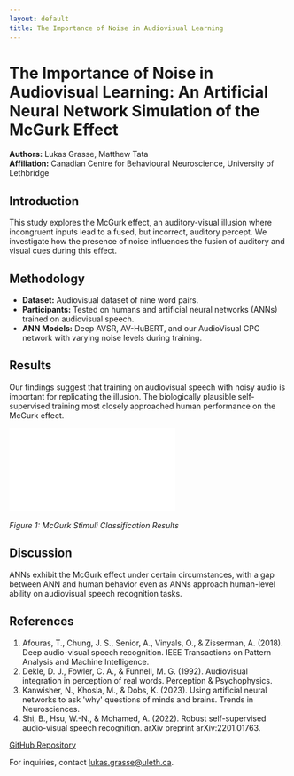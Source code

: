 ```yaml
---
layout: default
title: The Importance of Noise in Audiovisual Learning
---
```


# The Importance of Noise in Audiovisual Learning: An Artificial Neural Network Simulation of the McGurk Effect

**Authors:** Lukas Grasse, Matthew Tata  
**Affiliation:** Canadian Centre for Behavioural Neuroscience, University of Lethbridge

## Introduction

This study explores the McGurk effect, an auditory-visual illusion where incongruent inputs lead to a fused, but incorrect, auditory percept. We investigate how the presence of noise influences the fusion of auditory and visual cues during this effect.

## Methodology

- **Dataset:** Audiovisual dataset of nine word pairs.
- **Participants:** Tested on humans and artificial neural networks (ANNs) trained on audiovisual speech.
- **ANN Models:** Deep AVSR, AV-HuBERT, and our AudioVisual CPC network with varying noise levels during training.

## Results

Our findings suggest that training on audiovisual speech with noisy audio is important for replicating the illusion. The biologically plausible self-supervised training most closely approached human performance on the McGurk effect.

![McGurk Stimuli Classification Results](/assets/stacked_dataset_percentages_audiovisual_condition_grouped_by_noise.pdf)

_Figure 1: McGurk Stimuli Classification Results_

## Discussion

ANNs exhibit the McGurk effect under certain circumstances, with a gap between ANN and human behavior even as ANNs approach human-level ability on audiovisual speech recognition tasks.

## References

1. Afouras, T., Chung, J. S., Senior, A., Vinyals, O., & Zisserman, A. (2018). Deep audio-visual speech recognition. IEEE Transactions on Pattern Analysis and Machine Intelligence.
2. Dekle, D. J., Fowler, C. A., & Funnell, M. G. (1992). Audiovisual integration in perception of real words. Perception & Psychophysics.
3. Kanwisher, N., Khosla, M., & Dobs, K. (2023). Using artificial neural networks to ask 'why' questions of minds and brains. Trends in Neurosciences.
4. Shi, B., Hsu, W.-N., & Mohamed, A. (2022). Robust self-supervised audio-visual speech recognition. arXiv preprint arXiv:2201.01763.

[GitHub Repository](https://github.com)

For inquiries, contact [lukas.grasse@uleth.ca](mailto:lukas.grasse@uleth.ca).
